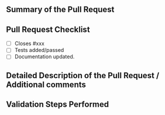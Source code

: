 <!-- Enter a brief description/summary of your PR here. What does it fix/what does it change/how was it tested (even manually, if necessary)? -->
## Summary of the Pull Request

<!-- Please review the items on the PR checklist before submitting-->
## Pull Request Checklist

* [ ] Closes #xxx
* [ ] Tests added/passed
* [ ] Documentation updated.

<!-- Provide a more detailed description of the PR, other things fixed or any additional comments/features here -->
## Detailed Description of the Pull Request / Additional comments

<!-- Describe how you validated the behavior. Add automated tests wherever possible, but list manual validation steps taken as well -->
## Validation Steps Performed
